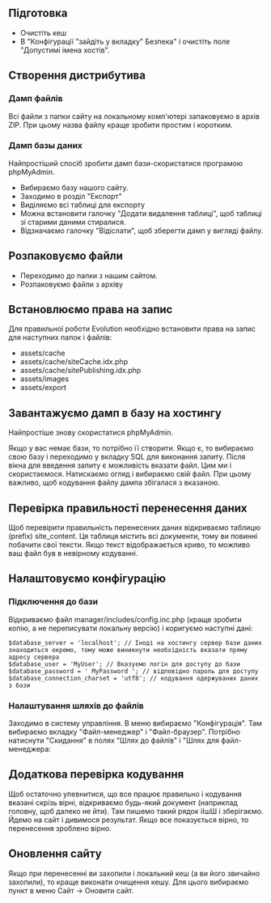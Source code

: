 ## Підготовка
* Очистіть кеш
* В "Конфігурації "зайдіть у вкладку" Безпека" і очистіть поле "Допустимі імена хостів".

## Створення дистрибутива ##

### Дамп файлів ###
Всі файли з папки сайту на локальному комп'ютері запаковуємо в архів ZIP. При цьому назва файлу краще зробити простим і коротким.

### Дамп базы даних ###

Найпростіший спосіб зробити дамп бази-скористатися програмою phpMyAdmin.

* Вибираємо базу нашого сайту.
* Заходимо в розділ "Експорт"
* Виділяємо всі таблиці для експорту
* Можна встановити галочку "Додати видалення таблиці", щоб таблиці зі старими даними стиралися.
* Відзначаємо галочку "Відіслати", щоб зберегти дамп у вигляді файлу.
## Розпаковуємо файли ##

* Переходимо до папки з нашим сайтом.
* Розпаковуємо файли з архіву

## Встановлюємо права на запис ##

Для правильної роботи Evolution необхідно встановити права на запис для наступних папок і файлів:

* assets/cache
* assets/cache/siteCache.idx.php
* assets/cache/sitePublishing.idx.php
* assets/images
* assets/export

## Завантажуємо дамп в базу на хостингу ##

Найпростіше знову скористатися phpMyAdmin.

Якщо у вас немає бази, то потрібно її створити. Якщо є, то вибираємо свою базу і переходимо у вкладку SQL для виконання запиту.
Після вікна для введення запиту є можливість вказати файл. Цим ми і скористаємося. Натискаємо огляд і вибираємо свій файл. При цьому важливо, щоб кодування файлу дампа збігалася з вказаною.

## Перевірка правильності перенесення даних ##

Щоб перевірити правильність перенесених даних відкриваємо таблицю (prefix) site_content. Ця таблиця містить всі документи, тому ви повинні побачити свої тексти. Якщо текст відображається криво, то можливо ваш файл був в невірному кодуванні.

## Налаштовуємо конфігурацію ##

### Підключення до бази ###

Відкриваємо файл manager/includes/config.inc.php (краще зробити копію, а не переписувати локальну версію) і коригуємо наступні дані:
```
$database_server = 'localhost'; // Іноді на хостингу сервер бази даних знаходиться окремо, тому може виникнути необхідність вказати пряму адресу сервера
$database_user = 'MyUser'; // Вказуємо логін для доступу до бази
$database_password = ' MyPassword '; // відповідно пароль для доступу
$database_connection_charset = 'utf8'; // кодування одержуваних даних з бази
```

### Налаштування шляхів до файлів ###

Заходимо в систему управління. В меню вибираємо "Конфігурація". Там вибираємо вкладку "Файл-менеджер" і "Файл-браузер". Потрібно натиснути "Скидання" в полях "Шлях до файлів" і "Шлях для файл-менеджера:

## Додаткова перевірка кодування ## 

Щоб остаточно упевнитися, що все працює правильно і кодування вказані скрізь вірні, відкриваємо будь-який документ (наприклад головну, щоб далеко не йти). Там пишемо такий рядок іІшШ і зберігаємо. Йдемо на сайт і дивимося результат. Якщо все показується вірно, то перенесення зроблено вірно.

## Оновлення сайту ##

Якщо при перенесенні ви захопили і локальний кеш (а ви його звичайно захопили), то краще виконати очищення кешу. Для цього вибираємо пункт в меню Сайт -> Оновити сайт.
